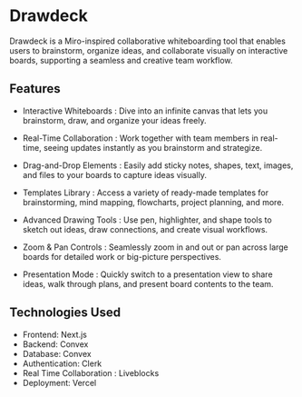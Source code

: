 # Drawdeck

Drawdeck is a Miro-inspired collaborative whiteboarding tool that enables users to brainstorm, organize ideas, and collaborate visually on interactive boards, supporting a seamless and creative team workflow.

## Features

- Interactive Whiteboards :
  Dive into an infinite canvas that lets you brainstorm, draw, and organize your ideas freely.

- Real-Time Collaboration :
  Work together with team members in real-time, seeing updates instantly as you brainstorm and strategize.

- Drag-and-Drop Elements :
  Easily add sticky notes, shapes, text, images, and files to your boards to capture ideas visually.

- Templates Library :
  Access a variety of ready-made templates for brainstorming, mind mapping, flowcharts, project planning, and more.

- Advanced Drawing Tools :
  Use pen, highlighter, and shape tools to sketch out ideas, draw connections, and create visual workflows.

- Zoom & Pan Controls :
  Seamlessly zoom in and out or pan across large boards for detailed work or big-picture perspectives.

- Presentation Mode :
  Quickly switch to a presentation view to share ideas, walk through plans, and present board contents to the team.

## Technologies Used

- Frontend: Next.js
- Backend: Convex
- Database: Convex
- Authentication: Clerk
- Real Time Collaboration : Liveblocks
- Deployment: Vercel
